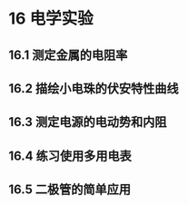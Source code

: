# 16 电学实验

## 16.1 测定金属的电阻率

## 16.2 描绘小电珠的伏安特性曲线

## 16.3 测定电源的电动势和内阻

## 16.4 练习使用多用电表

## 16.5 二极管的简单应用




